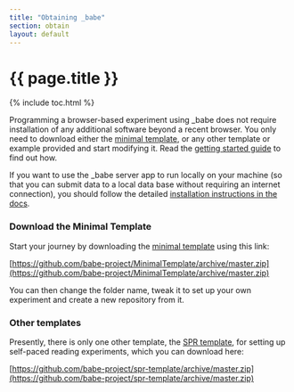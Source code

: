 ```yaml
---
title: "Obtaining _babe"
section: obtain
layout: default
---
```


# {{ page.title }}

{% include toc.html %}

Programming a browser-based experiment using _babe does not require installation of any additional software beyond a recent browser. You only need to download either the [minimal
template](https://github.com/babe-project/MinimalTemplate), or any other template or example provided and start modifying it. Read the <a href="/babe_site/getting-started/introduction.html">getting started guide</a> to find out how.

If you want to use the _babe server app to run locally on your machine (so that you can submit data to a local data base without requiring an internet connection), you should follow the detailed [installation instructions in the docs](docs/deployment.html#online-server-deployment-instructions-with-heroku).

### Download the Minimal Template

Start your journey by downloading the [minimal
template](https://github.com/babe-project/MinimalTemplate) using this link: 

[https://github.com/babe-project/MinimalTemplate/archive/master.zip](https://github.com/babe-project/MinimalTemplate/archive/master.zip)

You can then change the folder name, tweak it to set up your own experiment and create a new
repository from it.

### Other templates

Presently, there is only one other template, the [SPR
template](https://github.com/babe-project/spr-template), for setting up self-paced reading
experiments, which you can download here:

[https://github.com/babe-project/spr-template/archive/master.zip](https://github.com/babe-project/spr-template/archive/master.zip)
